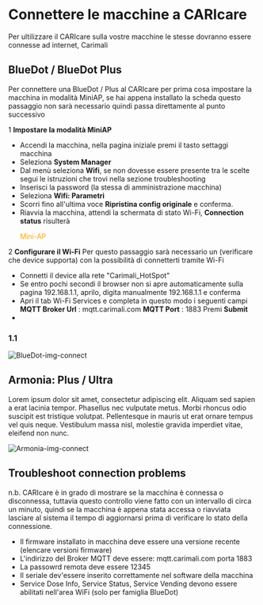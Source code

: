 # Connettere le macchine a CARIcare

Per ultilizzare il CARIcare sulla vostre macchine le stesse dovranno essere connesse ad internet, Carimali 

## BlueDot / BlueDot Plus
Per connettere una BlueDot / Plus al CARIcare per prima cosa impostare la macchina in modalità MiniAP, se hai appena installato la scheda questo passaggio non sarà necessario quindi passa direttamente al punto successivo

1 **Impostare la modalità MiniAP**

   - Accendi la macchina, nella pagina iniziale premi il tasto settaggi macchina
   - Seleziona **System Manager**
   - Dal menù seleziona **Wifi**, se non dovesse essere presente tra le scelte segui le istruzioni che trovi nella sezione    troubleshooting
   - Inserisci la password (la stessa di amministrazione macchina)
   - Seleziona **Wifi: Parametri** 
   - Scorri fino all'ultima voce **Ripristina config originale** e conferma.
   - Riavvia la macchina, attendi la schermata di stato Wi-Fi, **Connection status** risulterà <p style="color:orange">Mini-AP</p>

2 **Configurare il Wi-Fi**
      Per questo passaggio sarà necessario un (verificare che device supporta) con la possibilità di connetterti tramite Wi-Fi

   - Connetti il device alla rete "Carimali_HotSpot"
   - Se entro pochi secondi il browser non si apre automaticamente sulla pagina 192.168.1.1, aprilo, digita manualmente 192.168.1.1 e conferma
   - Apri il tab Wi-Fi Services e completa in questo modo i seguenti campi
            **MQTT Broker Url** : mqtt.carimali.com
            **MQTT Port** : 1883
        Premi **Submit**   
   -   


### 1.1 

![BlueDot-img-connect](_images/logi-1.png)

## Armonia: Plus / Ultra

Lorem ipsum dolor sit amet, consectetur adipiscing elit. Aliquam sed sapien a erat lacinia tempor. Phasellus nec vulputate metus. Morbi rhoncus odio suscipit est tristique volutpat. Pellentesque in mauris ut erat ornare tempus vel quis neque. Vestibulum massa nisl, molestie gravida imperdiet vitae, eleifend non nunc.

![Armonia-img-connect](_images/policy_pricy_1.png)



##  Troubleshoot connection problems

 n.b. CARIcare è in grado di mostrare se la macchina è connessa o disconnessa, tuttavia questo controllo viene fatto con un intervallo   di circa un minuto, quindi se la macchina è appena stata accessa o riavviata lasciare al sistema il tempo di aggiornarsi prima di verificare lo stato della connessione.
 
  - Il firmware installato in macchina deve essere una versione recente (elencare versioni firmware)
  - L'indirizzo del Broker MQTT deve essere: mqtt.carimali.com porta 1883
  - La passowrd remota deve essere 12345
  - Il seriale dev'essere inserito correttamente nel software della macchina
  - Service Dose Info, Service Status, Service Vending devono essere abilitati nell'area WiFi (solo per famiglia BlueDot)
  
  












